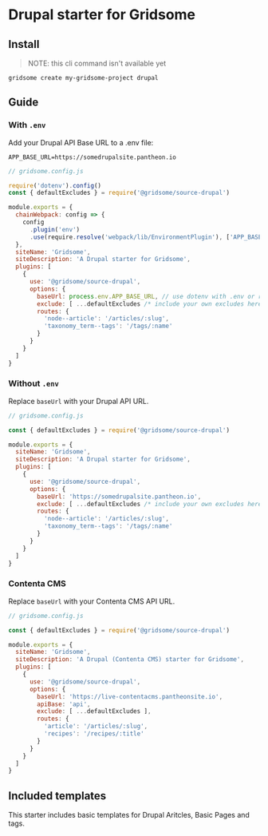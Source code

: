 # Drupal starter for Gridsome

## Install
> NOTE: this cli command isn't available yet

`gridsome create my-gridsome-project drupal`

## Guide

### With `.env`
Add your Drupal API Base URL to a .env file:

`APP_BASE_URL=https://somedrupalsite.pantheon.io`

```js
// gridsome.config.js

require('dotenv').config()
const { defaultExcludes } = require('@gridsome/source-drupal')

module.exports = {
  chainWebpack: config => {
    config
      .plugin('env')
      .use(require.resolve('webpack/lib/EnvironmentPlugin'), ['APP_BASE_URL'])
  },
  siteName: 'Gridsome',
  siteDescription: 'A Drupal starter for Gridsome',
  plugins: [
    {
      use: '@gridsome/source-drupal',
      options: {
        baseUrl: process.env.APP_BASE_URL, // use dotenv with .env or replace value with your Drupal url
        exclude: [ ...defaultExcludes /* include your own excludes here */],
        routes: {
          'node--article': '/articles/:slug',
          'taxonomy_term--tags': '/tags/:name'
        }
      }
    }
  ]
}

```

### Without `.env`
Replace `baseUrl` with your Drupal API URL.

```js
// gridsome.config.js

const { defaultExcludes } = require('@gridsome/source-drupal')

module.exports = {
  siteName: 'Gridsome',
  siteDescription: 'A Drupal starter for Gridsome',
  plugins: [
    {
      use: '@gridsome/source-drupal',
      options: {
        baseUrl: 'https://somedrupalsite.pantheon.io',
        exclude: [ ...defaultExcludes /* include your own excludes here */],
        routes: {
          'node--article': '/articles/:slug',
          'taxonomy_term--tags': '/tags/:name'
        }
      }
    }
  ]
}

```

### Contenta CMS
Replace `baseUrl` with your Contenta CMS API URL.

```js
// gridsome.config.js

const { defaultExcludes } = require('@gridsome/source-drupal')

module.exports = {
  siteName: 'Gridsome',
  siteDescription: 'A Drupal (Contenta CMS) starter for Gridsome',
  plugins: [
    {
      use: '@gridsome/source-drupal',
      options: {
        baseUrl: 'https://live-contentacms.pantheonsite.io',
        apiBase: 'api',
        exclude: [ ...defaultExcludes ],
        routes: {
          'article': '/articles/:slug',
          'recipes': '/recipes/:title'
        }
      }
    }
  ]
}

```

## Included templates

This starter includes basic templates for Drupal Aritcles, Basic Pages and tags.
